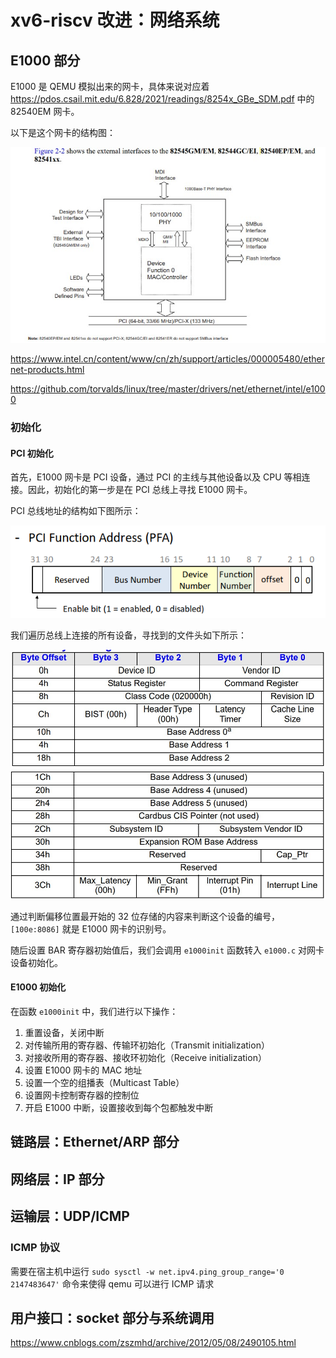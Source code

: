 # xv6-riscv 改进：网络系统

## E1000 部分

E1000 是 QEMU 模拟出来的网卡，具体来说对应着 https://pdos.csail.mit.edu/6.828/2021/readings/8254x_GBe_SDM.pdf 中的 82540EM 网卡。

以下是这个网卡的结构图：

![](82540EM.jpg)

https://www.intel.cn/content/www/cn/zh/support/articles/000005480/ethernet-products.html


https://github.com/torvalds/linux/tree/master/drivers/net/ethernet/intel/e1000

### 初始化

#### PCI 初始化

首先，E1000 网卡是 PCI 设备，通过 PCI 的主线与其他设备以及 CPU 等相连接。因此，初始化的第一步是在 PCI 总线上寻找 E1000 网卡。

PCI 总线地址的结构如下图所示：

![](pci_address.png)

我们遍历总线上连接的所有设备，寻找到的文件头如下所示：

![](pci_header_1.jpg)
![](pci_header_2.jpg)


通过判断偏移位置最开始的 32 位存储的内容来判断这个设备的编号，`[100e:8086]` 就是 E1000 网卡的识别号。

随后设置 BAR 寄存器初始值后，我们会调用 `e1000init` 函数转入 `e1000.c` 对网卡设备初始化。

#### E1000 初始化

在函数 `e1000init` 中，我们进行以下操作：
1. 重置设备，关闭中断
2. 对传输所用的寄存器、传输环初始化（Transmit initialization）
3. 对接收所用的寄存器、接收环初始化（Receive initialization）
4. 设置 E1000 网卡的 MAC 地址
5. 设置一个空的组播表（Multicast Table）
6. 设置网卡控制寄存器的控制位
7. 开启 E1000 中断，设置接收到每个包都触发中断

## 链路层：Ethernet/ARP 部分


## 网络层：IP 部分

## 运输层：UDP/ICMP 

### ICMP 协议

需要在宿主机中运行 `sudo sysctl -w net.ipv4.ping_group_range='0 2147483647'` 命令来使得 qemu 可以进行 ICMP 请求


## 用户接口：socket 部分与系统调用



https://www.cnblogs.com/zszmhd/archive/2012/05/08/2490105.html